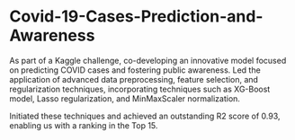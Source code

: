 # Covid-19-Cases-Prediction-and-Awareness

As part of a Kaggle challenge, co-developing an innovative model focused on predicting COVID cases and fostering public awareness. Led the application of advanced data preprocessing, feature selection, and regularization techniques, incorporating techniques such as XG-Boost model, Lasso regularization, and MinMaxScaler normalization.

Initiated these techniques and achieved an outstanding R2 score of 0.93, enabling us with a ranking in the Top 15.
